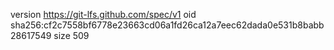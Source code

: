 version https://git-lfs.github.com/spec/v1
oid sha256:cf2c7558bf6778e23663cd06a1fd26ca12a7eec62dada0e531b8babb28617549
size 509
